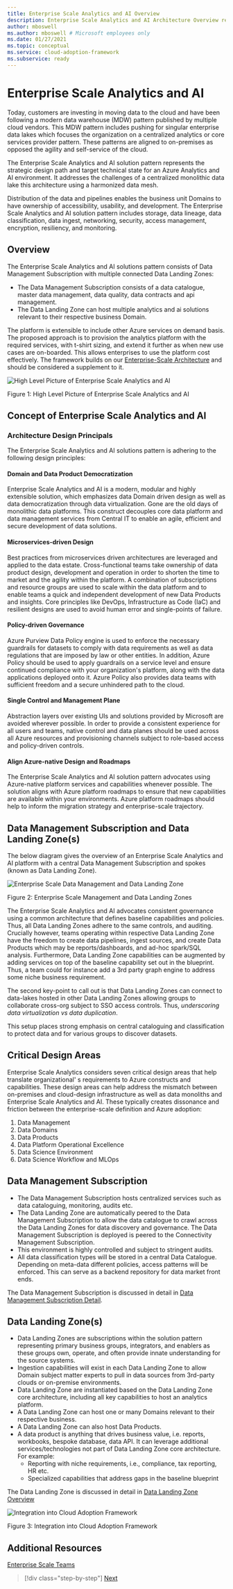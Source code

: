 ```yaml
---
title: Enterprise Scale Analytics and AI Overview
description: Enterprise Scale Analytics and AI Architecture Overview represents the strategic design path and target technical state for an Azure Analytics environment. Addressing the challenges of a centralized monolithic data lake this architecture is using a harmonized data mesh.
author: mboswell
ms.author: mboswell # Microsoft employees only
ms.date: 01/27/2021
ms.topic: conceptual
ms.service: cloud-adoption-framework
ms.subservice: ready
---
```

# Enterprise Scale Analytics and AI

Today, customers are investing in moving data to the cloud and have been following a modern data warehouse (MDW) pattern published by multiple cloud vendors. This MDW pattern includes pushing for singular enterprise data lakes which focuses the organization on a centralized analytics or core services provider pattern. These patterns are aligned to on-premises as opposed the agility and self-service of the cloud.

The Enterprise Scale Analytics and AI solution pattern represents the strategic design path and target technical state for an Azure Analytics and AI environment. It addresses the challenges of a centralized monolithic data lake this architecture using a harmonized data mesh.

Distribution of the data and pipelines enables the business unit Domains to have ownership of accessibility, usability, and development. The Enterprise Scale Analytics and AI solution pattern includes storage, data lineage, data classification, data ingest, networking, security, access management, encryption, resiliency, and monitoring.

## Overview

The Enterprise Scale Analytics and AI solutions pattern consists of Data Management Subscription with multiple connected Data Landing Zones:

* The Data Management Subscription consists of a data catalogue, master data management, data quality, data contracts and api management.
* The Data Landing Zone can host multiple analytics and ai solutions relevant to their respective business Domain.

The platform is extensible to include other Azure services on demand basis. The proposed approach is to provision the analytics platform with the required services, with t-shirt sizing, and extend it further as when new use cases are on-boarded. This allows enterprises to use the platform cost effectively. The framework builds on our [Enterprise-Scale Architecture](https://docs.microsoft.com/azure/cloud-adoption-framework/ready/enterprise-scale/) and should be considered a supplement to it.

![High Level Picture of Enterprise Scale Analytics and AI](../images/hld.png)

Figure 1: High Level Picture of Enterprise Scale Analytics and AI

## Concept of Enterprise Scale Analytics and AI

### Architecture Design Principals

The Enterprise Scale Analytics and AI solutions pattern is adhering to the following design principles:

#### Domain and Data Product Democratization

Enterprise Scale Analytics and AI is a modern, modular and highly extensible solution, which emphasizes data Domain driven design as well as data democratization through data virtualization. Gone are the old days of monolithic data platforms. This construct decouples core data platform and data management services from Central IT to enable an agile, efficient and secure development of data solutions.

#### Microservices-driven Design

Best practices from microservices driven architectures are leveraged and applied to the data estate. Cross-functional teams take ownership of data product design, development and operation in order to shorten the time to market and the agility within the platform. A combination of subscriptions and resource groups are used to scale within the data platform and to enable teams a quick and independent development of new Data Products and insights. Core principles like DevOps, Infrastructure as Code (IaC) and resilient designs are used to avoid human error and single-points of failure.

#### Policy-driven Governance

Azure Purview Data Policy engine is used to enforce the necessary guardrails for datasets to comply with data requirements as well as data regulations that are imposed by law or other entities. In addition, Azure Policy should be used to apply guardrails on a service level and ensure continued compliance with your organization's platform, along with the data applications deployed onto it. Azure Policy also provides data teams with sufficient freedom and a secure unhindered path to the cloud.

#### Single Control and Management Plane

Abstraction layers over existing UIs and solutions provided by Microsoft are avoided wherever possible. In order to provide a consistent experience for all users and teams, native control and data planes should be used across all Azure resources and provisioning channels subject to role-based access and policy-driven controls.

#### Align Azure-native Design and Roadmaps

The Enterprise Scale Analytics and AI solution pattern advocates using Azure-native platform services and capabilities whenever possible. The solution aligns with Azure platform roadmaps to ensure that new capabilities are available within your environments. Azure platform roadmaps should help to inform the migration strategy and enterprise-scale trajectory.

## Data Management Subscription and Data Landing Zone(s)

The below diagram gives the overview of an Enterprise Scale Analytics and AI platform with a central Data Management Subscription and spokes (known as Data Landing Zone).

![Enterprise Scale Data Management and Data Landing Zone](../images/enterprisescaledanddlz.png)

Figure 2: Enterprise Scale Management and Data Landing Zones

The Enterprise Scale Analytics and AI advocates consistent governance using a common architecture that defines baseline capabilities and policies. Thus, all Data Landing Zones adhere to the same controls, and auditing. Crucially however, teams operating within respective Data Landing Zone have the freedom to create data pipelines, ingest sources, and create Data Products which may be reports/dashboards, and ad-hoc spark/SQL analysis. Furthermore, Data Landing Zone capabilities can be augmented by adding services on top of the baseline capability set out in the blueprint. Thus, a team could for instance add a 3rd party graph engine to address some niche business requirement.

The second key-point to call out is that Data Landing Zones can connect to data-lakes hosted in other Data Landing Zones allowing groups to collaborate cross-org subject to SSO access controls. Thus, *underscoring data virtualization vs data duplication*.

This setup places strong emphasis on central cataloguing and classification to protect data and for various groups to discover datasets.

## Critical Design Areas

Enterprise Scale Analytics considers seven critical design areas that help translate organizational' s requirements to Azure constructs and capabilities. These design areas can help address the mismatch between on-premises and cloud-design infrastructure as well as data monoliths and Enterprise Scale Analytics and AI. These typically creates dissonance and friction between the enterprise-scale definition and Azure adoption:

1. Data Management
2. Data Domains
3. Data Products
4. Data Platform Operational Excellence
5. Data Science Environment
6. Data Science Workflow and MLOps

## Data Management Subscription

* The Data Management Subscription hosts centralized services such as data cataloguing, monitoring, audits etc.
* The Data Landing Zone are automatically peered to the Data Management Subscription to allow the data catalogue to crawl across the Data Landing Zones for data discovery and governance. The Data Management Subscription is deployed is peered to the Connectivity Management Subscription.
* This environment is highly controlled and subject to stringent audits.
* All data classification types will be stored in a central Data Catalogue. Depending on meta-data different policies, access patterns will be enforced. This can serve as a backend repository for data market front ends.

The Data Management Subscription is discussed in detail in [Data Management Subscription Detail](../02-datamanagement/01-overview.md).

## Data Landing Zone(s)

* Data Landing Zones are subscriptions within the solution pattern representing primary business groups, integrators, and enablers as these groups own, operate, and often provide innate understanding for the source systems.
* Ingestion capabilities will exist in each Data Landing Zone to allow Domain subject matter experts to pull in data sources from 3rd-party clouds or on-premise environments.
* Data Landing Zone are instantiated based on the Data Landing Zone core architecture, including all key capabilities to host an analytics platform.
* A Data Landing Zone can host one or many Domains relevant to their respective business.
* A Data Landing Zone can also host Data Products.
* A data product is anything that drives business value, i.e. reports, workbooks, bespoke database, data API. It can leverage additional services/technologies not part of Data Landing Zone core architecture. For example:
  * Reporting with niche requirements, i.e., compliance, tax reporting, HR etc.
  * Specialized capabilities that address gaps in the baseline blueprint

The Data Landing Zone is discussed in detail in [Data Landing Zone Overview](../03-datalandingzones/01-datalandingzone.md)

![Integration into Cloud Adoption Framework](../images/enterprisescaleintegration.png)

Figure 3: Integration into Cloud Adoption Framework

## Additional Resources

[Enterprise Scale Teams](02-esa-ai-teams.md)

>[!div class="step-by-step"]
>[Next](02-esa-ai-teams.md)
